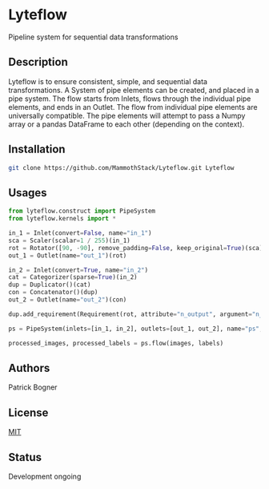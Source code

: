# Lyteflow
Pipeline system for sequential data transformations
## Description
Lyteflow is to ensure consistent, simple, and sequential data transformations. A System
 of pipe elements can be created, and placed in a pipe system. The flow starts from 
 Inlets, flows through the individual pipe elements, and ends in an Outlet. The flow 
 from individual pipe elements are universally compatible. The pipe elements will 
 attempt to pass a Numpy array or a pandas DataFrame to each other (depending on the 
 context).
## Installation
```bash
git clone https://github.com/MammothStack/Lyteflow.git Lyteflow
```
## Usages
```python
from lyteflow.construct import PipeSystem
from lyteflow.kernels import *

in_1 = Inlet(convert=False, name="in_1")
sca = Scaler(scalar=1 / 255)(in_1)
rot = Rotator([90, -90], remove_padding=False, keep_original=True)(sca)
out_1 = Outlet(name="out_1")(rot)

in_2 = Inlet(convert=True, name="in_2")
cat = Categorizer(sparse=True)(in_2)
dup = Duplicator()(cat)
con = Concatenator()(dup)
out_2 = Outlet(name="out_2")(con)

dup.add_requirement(Requirement(rot, attribute="n_output", argument="n_result"))

ps = PipeSystem(inlets=[in_1, in_2], outlets=[out_1, out_2], name="ps", verbose=True)

processed_images, processed_labels = ps.flow(images, labels)
```
## Authors
Patrick Bogner
## License
[MIT](https://choosealicense.com/licenses/mit/)
## Status
Development ongoing